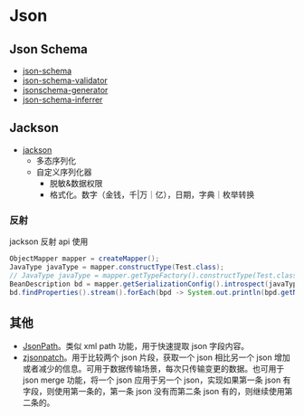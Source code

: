 # Json

## Json Schema

* [json-schema](https://json-schema.org/)
* [json-schema-validator](https://github.com/networknt/json-schema-validator)
* [jsonschema-generator](https://github.com/victools/jsonschema-generator)
* [json-schema-inferrer](https://github.com/saasquatch/json-schema-inferrer)

## Jackson

* [jackson](https://github.com/FasterXML/jackson)
  * 多态序列化
  * 自定义序列化器
    * 脱敏&数据权限
    * 格式化。数字（金钱，千|万｜亿），日期，字典｜枚举转换

### 反射

jackson 反射 api 使用

```java
ObjectMapper mapper = createMapper();
JavaType javaType = mapper.constructType(Test.class);
// JavaType javaType = mapper.getTypeFactory().constructType(Test.class);
BeanDescription bd = mapper.getSerializationConfig().introspect(javaType);
bd.findProperties().stream().forEach(bpd -> System.out.println(bpd.getName()));
```

## 其他

* [JsonPath](https://github.com/json-path/JsonPath)。类似 xml path 功能，用于快速提取 json 字段内容。
* [zjsonpatch](https://github.com/flipkart-incubator/zjsonpatch)。用于比较两个 json 片段，获取一个 json 相比另一个 json 增加或者减少的信息。可用于数据传输场景，每次只传输变更的数据。也可用于 json merge 功能，将一个 json 应用于另一个 json，实现如果第一条 json 有字段，则使用第一条的，第一条 json 没有而第二条 json 有的，则继续使用第二条的。
